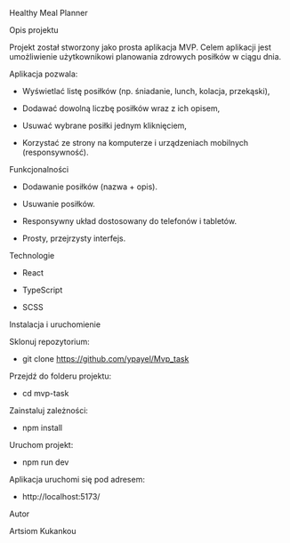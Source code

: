 Healthy Meal Planner

Opis projektu

  Projekt został stworzony jako prosta aplikacja MVP.
  Celem aplikacji jest umożliwienie użytkownikowi planowania zdrowych posiłków w ciągu dnia.


Aplikacja pozwala:

- Wyświetlać listę posiłków (np. śniadanie, lunch, kolacja, przekąski),

- Dodawać dowolną liczbę posiłków wraz z ich opisem,

- Usuwać wybrane posiłki jednym kliknięciem,

- Korzystać ze strony na komputerze i urządzeniach mobilnych (responsywność).


Funkcjonalności

- Dodawanie posiłków (nazwa + opis).

- Usuwanie posiłków.

- Responsywny układ dostosowany do telefonów i tabletów.

- Prosty, przejrzysty interfejs.


Technologie

- React

- TypeScript

- SCSS


Instalacja i uruchomienie

Sklonuj repozytorium:

- git clone https://github.com/ypayel/Mvp_task

Przejdź do folderu projektu:

- cd mvp-task

Zainstaluj zależności:

- npm install

Uruchom projekt:

- npm run dev

Aplikacja uruchomi się pod adresem:

- http://localhost:5173/


Autor 

Artsiom Kukankou

